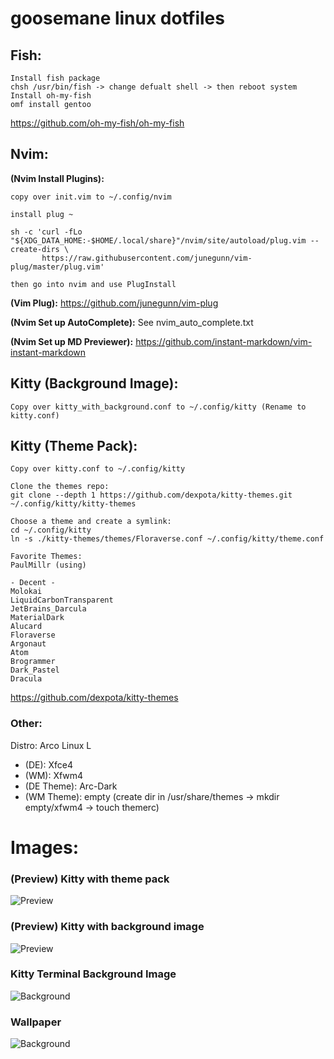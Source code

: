 # goosemane linux dotfiles

## Fish:
```
Install fish package
chsh /usr/bin/fish -> change defualt shell -> then reboot system
Install oh-my-fish
omf install gentoo
```
https://github.com/oh-my-fish/oh-my-fish

## Nvim: 

**(Nvim Install Plugins):**

```
copy over init.vim to ~/.config/nvim

install plug ~

sh -c 'curl -fLo "${XDG_DATA_HOME:-$HOME/.local/share}"/nvim/site/autoload/plug.vim --create-dirs \
       https://raw.githubusercontent.com/junegunn/vim-plug/master/plug.vim'

then go into nvim and use PlugInstall
```
**(Vim Plug):** https://github.com/junegunn/vim-plug

**(Nvim Set up AutoComplete):** See nvim_auto_complete.txt

**(Nvim Set up MD Previewer):** https://github.com/instant-markdown/vim-instant-markdown

## Kitty (Background Image):

```
Copy over kitty_with_background.conf to ~/.config/kitty (Rename to kitty.conf)
```

## Kitty (Theme Pack):
```
Copy over kitty.conf to ~/.config/kitty

Clone the themes repo: 
git clone --depth 1 https://github.com/dexpota/kitty-themes.git ~/.config/kitty/kitty-themes

Choose a theme and create a symlink:
cd ~/.config/kitty
ln -s ./kitty-themes/themes/Floraverse.conf ~/.config/kitty/theme.conf

Favorite Themes:
PaulMillr (using)

- Decent -
Molokai
LiquidCarbonTransparent
JetBrains_Darcula
MaterialDark
Alucard
Floraverse
Argonaut
Atom
Brogrammer
Dark_Pastel
Dracula
```
https://github.com/dexpota/kitty-themes

### Other:

Distro: Arco Linux L

- (DE): Xfce4
- (WM): Xfwm4
- (DE Theme): Arc-Dark
- (WM Theme): empty (create dir in /usr/share/themes -> mkdir empty/xfwm4 -> touch themerc)

# Images:

### (Preview) Kitty with theme pack
![Preview](https://i.imgur.com/viIt4Sx.png)

### (Preview) Kitty with background image
![Preview](https://i.imgur.com/lM2u4yO.png)

### Kitty Terminal Background Image
![Background](https://i.imgur.com/DNXWVgs.png)

### Wallpaper
![Background](https://i.imgur.com/NUX6Lq9.jpg)
